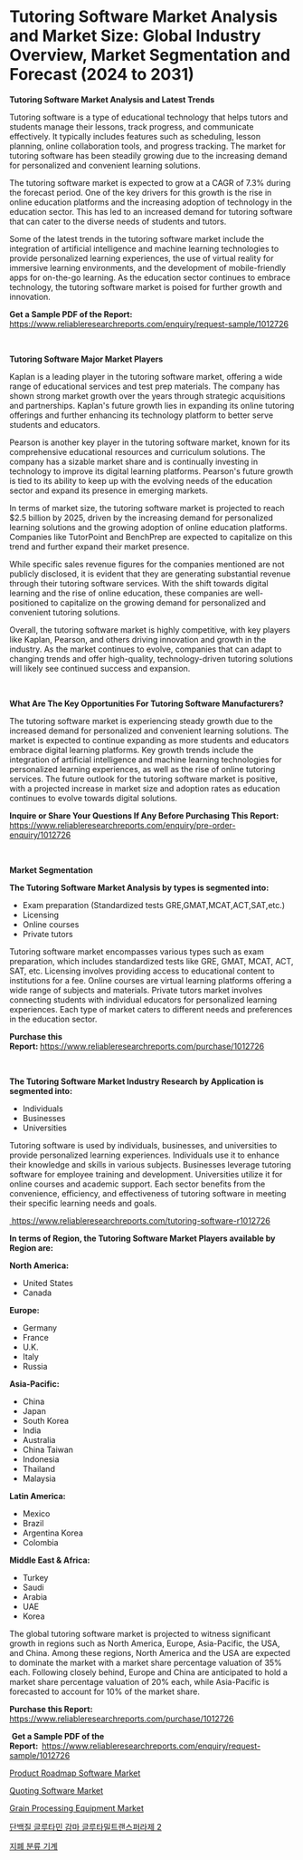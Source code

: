 <p><h1>Tutoring Software Market Analysis and Market Size: Global Industry Overview, Market Segmentation and Forecast (2024 to 2031)</h1></p><p><strong>Tutoring Software Market Analysis and Latest Trends</strong></p>
<p><p>Tutoring software is a type of educational technology that helps tutors and students manage their lessons, track progress, and communicate effectively. It typically includes features such as scheduling, lesson planning, online collaboration tools, and progress tracking. The market for tutoring software has been steadily growing due to the increasing demand for personalized and convenient learning solutions.</p><p>The tutoring software market is expected to grow at a CAGR of 7.3% during the forecast period. One of the key drivers for this growth is the rise in online education platforms and the increasing adoption of technology in the education sector. This has led to an increased demand for tutoring software that can cater to the diverse needs of students and tutors.</p><p>Some of the latest trends in the tutoring software market include the integration of artificial intelligence and machine learning technologies to provide personalized learning experiences, the use of virtual reality for immersive learning environments, and the development of mobile-friendly apps for on-the-go learning. As the education sector continues to embrace technology, the tutoring software market is poised for further growth and innovation.</p></p>
<p><strong>Get a Sample PDF of the Report:&nbsp;</strong> <a href="https://www.reliableresearchreports.com/enquiry/request-sample/1012726">https://www.reliableresearchreports.com/enquiry/request-sample/1012726</a></p>
<p>&nbsp;</p>
<p><strong>Tutoring Software Major Market Players</strong></p>
<p><p>Kaplan is a leading player in the tutoring software market, offering a wide range of educational services and test prep materials. The company has shown strong market growth over the years through strategic acquisitions and partnerships. Kaplan's future growth lies in expanding its online tutoring offerings and further enhancing its technology platform to better serve students and educators.</p><p>Pearson is another key player in the tutoring software market, known for its comprehensive educational resources and curriculum solutions. The company has a sizable market share and is continually investing in technology to improve its digital learning platforms. Pearson's future growth is tied to its ability to keep up with the evolving needs of the education sector and expand its presence in emerging markets.</p><p>In terms of market size, the tutoring software market is projected to reach $2.5 billion by 2025, driven by the increasing demand for personalized learning solutions and the growing adoption of online education platforms. Companies like TutorPoint and BenchPrep are expected to capitalize on this trend and further expand their market presence.</p><p>While specific sales revenue figures for the companies mentioned are not publicly disclosed, it is evident that they are generating substantial revenue through their tutoring software services. With the shift towards digital learning and the rise of online education, these companies are well-positioned to capitalize on the growing demand for personalized and convenient tutoring solutions.</p><p>Overall, the tutoring software market is highly competitive, with key players like Kaplan, Pearson, and others driving innovation and growth in the industry. As the market continues to evolve, companies that can adapt to changing trends and offer high-quality, technology-driven tutoring solutions will likely see continued success and expansion.</p></p>
<p>&nbsp;</p>
<p><strong>What Are The Key Opportunities For Tutoring Software Manufacturers?</strong></p>
<p><p>The tutoring software market is experiencing steady growth due to the increased demand for personalized and convenient learning solutions. The market is expected to continue expanding as more students and educators embrace digital learning platforms. Key growth trends include the integration of artificial intelligence and machine learning technologies for personalized learning experiences, as well as the rise of online tutoring services. The future outlook for the tutoring software market is positive, with a projected increase in market size and adoption rates as education continues to evolve towards digital solutions.</p></p>
<p><strong>Inquire or Share Your Questions If Any Before Purchasing This Report:</strong> <a href="https://www.reliableresearchreports.com/enquiry/pre-order-enquiry/1012726">https://www.reliableresearchreports.com/enquiry/pre-order-enquiry/1012726</a></p>
<p>&nbsp;</p>
<p><strong>Market Segmentation</strong></p>
<p><strong>The Tutoring Software Market Analysis by types is segmented into:</strong></p>
<p><ul><li>Exam preparation (Standardized tests GRE,GMAT,MCAT,ACT,SAT,etc.)</li><li>Licensing</li><li>Online courses</li><li>Private tutors</li></ul></p>
<p><p>Tutoring software market encompasses various types such as exam preparation, which includes standardized tests like GRE, GMAT, MCAT, ACT, SAT, etc. Licensing involves providing access to educational content to institutions for a fee. Online courses are virtual learning platforms offering a wide range of subjects and materials. Private tutors market involves connecting students with individual educators for personalized learning experiences. Each type of market caters to different needs and preferences in the education sector.</p></p>
<p><strong>Purchase this Report:&nbsp;</strong><a href="https://www.reliableresearchreports.com/purchase/1012726">https://www.reliableresearchreports.com/purchase/1012726</a></p>
<p>&nbsp;</p>
<p><strong>The Tutoring Software Market Industry Research by Application is segmented into:</strong></p>
<p><ul><li>Individuals</li><li>Businesses</li><li>Universities</li></ul></p>
<p><p>Tutoring software is used by individuals, businesses, and universities to provide personalized learning experiences. Individuals use it to enhance their knowledge and skills in various subjects. Businesses leverage tutoring software for employee training and development. Universities utilize it for online courses and academic support. Each sector benefits from the convenience, efficiency, and effectiveness of tutoring software in meeting their specific learning needs and goals.</p></p>
<p><a href="https://www.reliableresearchreports.com/tutoring-software-r1012726">&nbsp;https://www.reliableresearchreports.com/tutoring-software-r1012726</a></p>
<p><strong>In terms of Region, the Tutoring Software Market Players available by Region are:</strong></p>
<p>
    <p> <strong> North America: </strong>
        <ul>
            <li>United States</li>
            <li>Canada</li>
        </ul>
        </p> 
    <p> <strong> Europe: </strong>
        <ul>
            <li>Germany</li>
            <li>France</li>
            <li>U.K.</li>
            <li>Italy</li>
            <li>Russia</li>
        </ul>
        </p> 
    <p> <strong> Asia-Pacific: </strong>
        <ul>
            <li>China</li>
            <li>Japan</li>
            <li>South Korea</li>
            <li>India</li>
            <li>Australia</li>
            <li>China Taiwan</li>
            <li>Indonesia</li>
            <li>Thailand</li>
            <li>Malaysia</li>
        </ul>
        </p> 
    <p> <strong> Latin America: </strong>
        <ul>
            <li>Mexico</li>
            <li>Brazil</li>
            <li>Argentina Korea</li>
            <li>Colombia</li>
        </ul>
        </p> 
    <p> <strong> Middle East & Africa: </strong>
        <ul>
            <li>Turkey</li>
            <li>Saudi</li>
            <li>Arabia</li>
            <li>UAE</li>
            <li>Korea</li>
        </ul>
    </p>
    </p>
<p><p>The global tutoring software market is projected to witness significant growth in regions such as North America, Europe, Asia-Pacific, the USA, and China. Among these regions, North America and the USA are expected to dominate the market with a market share percentage valuation of 35% each. Following closely behind, Europe and China are anticipated to hold a market share percentage valuation of 20% each, while Asia-Pacific is forecasted to account for 10% of the market share.</p></p>
<p><strong>Purchase this Report: </strong><a href="https://www.reliableresearchreports.com/purchase/1012726">https://www.reliableresearchreports.com/purchase/1012726</a></p>
<p>&nbsp;<strong>Get a Sample PDF of the Report:&nbsp;&nbsp;</strong><a href="https://www.reliableresearchreports.com/enquiry/request-sample/1012726">https://www.reliableresearchreports.com/enquiry/request-sample/1012726</a></p>
<p><strong></strong></p>
<p><p><a href="https://github.com/wusalecollins540tpqoz/Market-Research-Report-List-2/blob/main/product-roadmap-software-market.md">Product Roadmap Software Market</a></p><p><a href="https://github.com/kathiaseamanalvaradovlprc2h/Market-Research-Report-List-2/blob/main/quoting-software-market.md">Quoting Software Market</a></p><p><a href="https://www.linkedin.com/pulse/grain-processing-equipment-market-exploring-share-trends-future-xy07e">Grain Processing Equipment Market</a></p><p><a href="https://github.com/royErdmtyan906778/Market-Research-Report-List-1/blob/main/881215849288.md">단백질 글루타민 감마 글루타밀트랜스퍼라제 2</a></p><p><a href="https://github.com/valroy852/Market-Research-Report-List-1/blob/main/410475649289.md">지폐 분류 기계</a></p></p>